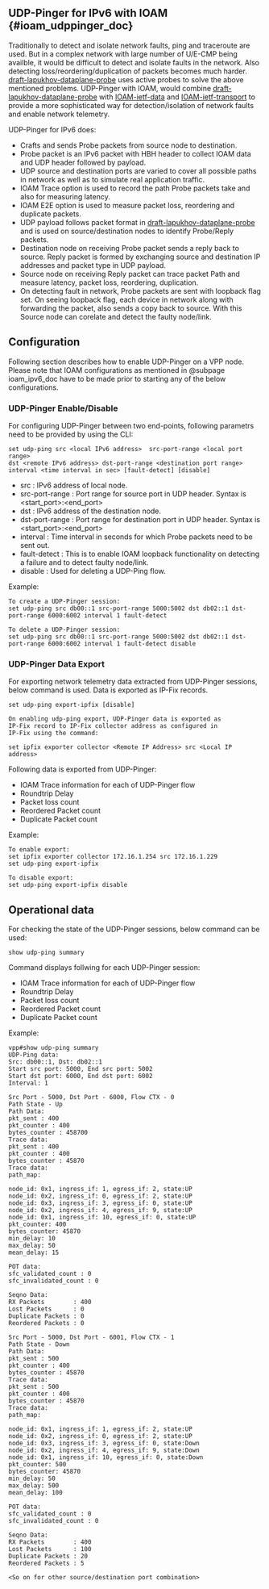 ## UDP-Pinger for IPv6 with IOAM    {#ioam_udppinger_doc}

Traditionally to detect and isolate network faults, ping and traceroute 
are used. But in a complex network with large number of U/E-CMP being 
availble, it would be difficult to detect and isolate faults in the 
network. Also detecting loss/reordering/duplication of packets becomes 
much harder. [draft-lapukhov-dataplane-probe] uses active probes to 
solve the above mentioned problems. UDP-Pinger with IOAM, would combine 
[draft-lapukhov-dataplane-probe] with [IOAM-ietf-data] and 
[IOAM-ietf-transport] to provide a more sophisticated way for 
detection/isolation of network faults and enable network telemetry.

UDP-Pinger for IPv6 does:
- Crafts and sends Probe packets from source node to destination.
- Probe packet is an IPv6 packet with HBH header to collect IOAM data 
and UDP header followed by payload.
- UDP source and destination ports are varied to cover all possible 
paths in network as well as to simulate real application traffic.
- IOAM Trace option is used to record the path Probe packets take 
and also for measuring latency.
- IOAM E2E option is used to measure packet loss, reordering and 
duplicate packets.
- UDP payload follows packet format in [draft-lapukhov-dataplane-probe] 
and is used on source/destination nodes to identify Probe/Reply packets.
- Destination node on receiving Probe packet sends a reply back to source.
 Reply packet is formed by exchanging source and destination IP addresses 
and packet type in UDP payload.
- Source node on receiving Reply packet can trace packet Path and measure 
latency, packet loss, reordering, duplication.
- On detecting fault in network, Probe packets are sent with loopback 
flag set. On seeing loopback flag, each device in network along with 
forwarding the packet, also sends a copy back to source. With this 
Source node can corelate and detect the faulty node/link.

## Configuration
Following section describes how to enable UDP-Pinger on a VPP node.
Please note that IOAM configurations as mentioned in @subpage ioam_ipv6_doc 
have to be made prior to starting any of the below configurations.

### UDP-Pinger Enable/Disable
For configuring UDP-Pinger between two end-points, following parametrs 
need to be provided by using the CLI:

    set udp-ping src <local IPv6 address>  src-port-range <local port range> 
    dst <remote IPv6 address> dst-port-range <destination port range> 
    interval <time interval in sec> [fault-detect] [disable]

- src : IPv6 address of local node.
- src-port-range : Port range for source port in UDP header.
                   Syntax is <start_port>:<end_port>
- dst : IPv6 address of the destination node.
- dst-port-range : Port range for destination port in UDP header.
                   Syntax is <start_port>:<end_port>
- interval : Time interval in seconds for which Probe packets need to 
             be sent out.
- fault-detect : This is to enable IOAM loopback functionality on
                 detecting a failure and to detect faulty node/link.
- disable : Used for deleting a UDP-Ping flow.

Example:

    To create a UDP-Pinger session:
    set udp-ping src db00::1 src-port-range 5000:5002 dst db02::1 dst-port-range 6000:6002 interval 1 fault-detect

    To delete a UDP-Pinger session:
    set udp-ping src db00::1 src-port-range 5000:5002 dst db02::1 dst-port-range 6000:6002 interval 1 fault-detect disable

###  UDP-Pinger Data Export
For exporting network telemetry data extracted from UDP-Pinger sessions, 
below command is used. Data is exported as IP-Fix records.

    set udp-ping export-ipfix [disable]

    On enabling udp-ping export, UDP-Pinger data is exported as 
    IP-Fix record to IP-Fix collector address as configured in
    IP-Fix using the command:

    set ipfix exporter collector <Remote IP Address> src <Local IP address>

Following data is exported from UDP-Pinger:
- IOAM Trace information for each of UDP-Pinger flow
- Roundtrip Delay
- Packet loss count
- Reordered Packet count
- Duplicate Packet count

Example:

    To enable export:
    set ipfix exporter collector 172.16.1.254 src 172.16.1.229
    set udp-ping export-ipfix

    To disable export:
    set udp-ping export-ipfix disable

## Operational data
For checking the state of the UDP-Pinger sessions, below command can be used:

    show udp-ping summary

Command displays follwing for each UDP-Pinger session:
- IOAM Trace information for each of UDP-Pinger flow
- Roundtrip Delay
- Packet loss count
- Reordered Packet count
- Duplicate Packet count

Example:

    vpp#show udp-ping summary
    UDP-Ping data:
    Src: db00::1, Dst: db02::1
    Start src port: 5000, End src port: 5002
    Start dst port: 6000, End dst port: 6002
    Interval: 1
    
    Src Port - 5000, Dst Port - 6000, Flow CTX - 0
    Path State - Up
    Path Data:    
    pkt_sent : 400
    pkt_counter : 400
    bytes_counter : 458700
    Trace data: 
    pkt_sent : 400
    pkt_counter : 400
    bytes_counter : 45870
    Trace data: 
    path_map:
    
    node_id: 0x1, ingress_if: 1, egress_if: 2, state:UP
    node_id: 0x2, ingress_if: 0, egress_if: 2, state:UP
    node_id: 0x3, ingress_if: 3, egress_if: 0, state:UP
    node_id: 0x2, ingress_if: 4, egress_if: 9, state:UP
    node_id: 0x1, ingress_if: 10, egress_if: 0, state:UP
    pkt_counter: 400
    bytes_counter: 45870
    min_delay: 10
    max_delay: 50
    mean_delay: 15
    
    POT data: 
    sfc_validated_count : 0
    sfc_invalidated_count : 0
    
    Seqno Data:
    RX Packets        : 400
    Lost Packets      : 0
    Duplicate Packets : 0
    Reordered Packets : 0

    Src Port - 5000, Dst Port - 6001, Flow CTX - 1
    Path State - Down
    Path Data:    
    pkt_sent : 500
    pkt_counter : 400
    bytes_counter : 45870
    Trace data: 
    pkt_sent : 500
    pkt_counter : 400
    bytes_counter : 45870
    Trace data: 
    path_map:
    
    node_id: 0x1, ingress_if: 1, egress_if: 2, state:UP
    node_id: 0x2, ingress_if: 0, egress_if: 2, state:UP
    node_id: 0x3, ingress_if: 3, egress_if: 0, state:Down
    node_id: 0x2, ingress_if: 4, egress_if: 9, state:Down
    node_id: 0x1, ingress_if: 10, egress_if: 0, state:Down
    pkt_counter: 500
    bytes_counter: 45870
    min_delay: 50
    max_delay: 500
    mean_delay: 100
    
    POT data: 
    sfc_validated_count : 0
    sfc_invalidated_count : 0
    
    Seqno Data:
    RX Packets        : 400
    Lost Packets      : 100
    Duplicate Packets : 20
    Reordered Packets : 5

    <So on for other source/destination port combination>
    

[draft-lapukhov-dataplane-probe]:<https://tools.ietf.org/html/draft-lapukhov-dataplane-probe-01>
[IOAM-ietf-data]:<https://tools.ietf.org/html/draft-brockners-inband-oam-data-04>
[IOAM-ietf-transport]:<https://tools.ietf.org/html/draft-brockners-inband-oam-transport-03>

